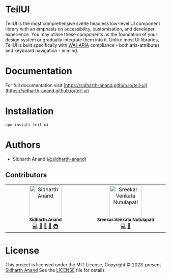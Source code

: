 # TeilUI

TeilUI is the most comprehensive svelte headless low-level UI component library with an emphasis on accessibility, customisation, and developer experience.
You may utilise these components as the foundation of your design system or gradually integrate them into it. 
Unlike most UI libraries, TeilUI is built specifically with [WAI-ARIA](https://www.w3.org/TR/wai-aria-practices/#aria_ex) compliance - both aria-attributes and keyboard navigation - in mind.

# Documentation

For full documentation visit [https://sidharth-anand.github.io/teil-ui](https://sidharth-anand.github.io/teil-ui)

# Installation

```
npm install teil-ui
```

# Authors

- Sidharth Anand ([@sidharth-anand](https://github.com/sidharth-anand))
  
## Contributors

<!-- ALL-CONTRIBUTORS-LIST:START - Do not remove or modify this section -->
<!-- prettier-ignore-start -->
<!-- markdownlint-disable -->
<table>
  <tbody>
    <tr>
      <td align="center" valign="top" width="14.28%"><a href="https://github.com/sidharth-anand"><img src="https://avatars.githubusercontent.com/u/55060749?v=4?s=100" width="100px;" alt="Sidharth Anand"/><br /><sub><b>Sidharth Anand</b></sub></a><br /><a href="https://github.com/sidharth-anand/teil-ui/commits?author=sidharth-anand" title="Code">💻</a> <a href="https://github.com/sidharth-anand/teil-ui/commits?author=sidharth-anand" title="Documentation">📖</a> <a href="#design-sidharth-anand" title="Design">🎨</a> <a href="#maintenance-sidharth-anand" title="Maintenance">🚧</a> <a href="#infra-sidharth-anand" title="Infrastructure (Hosting, Build-Tools, etc)">🚇</a></td>
      <td align="center" valign="top" width="14.28%"><a href="https://sreekarnutulapati.vercel.app"><img src="https://avatars.githubusercontent.com/u/64355404?v=4?s=100" width="100px;" alt="Sreekar Venkata Nutulapati"/><br /><sub><b>Sreekar Venkata Nutulapati</b></sub></a><br /><a href="https://github.com/sidharth-anand/teil-ui/commits?author=sreekarnv" title="Code">💻</a> <a href="https://github.com/sidharth-anand/teil-ui/commits?author=sreekarnv" title="Documentation">📖</a></td>
    </tr>
  </tbody>
</table>

<!-- markdownlint-restore -->
<!-- prettier-ignore-end -->

<!-- ALL-CONTRIBUTORS-LIST:END -->

# License

This project is licensed under the MIT License, Copyright © 2023-present [Sidharth Anand](https://github.com/sidharth-anand)
See the [LICENSE](LICENSE) file for details